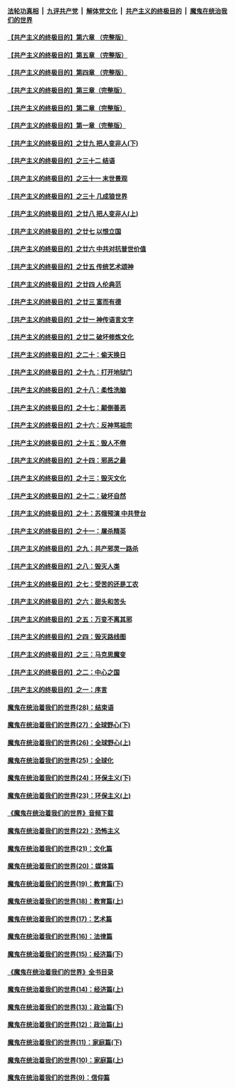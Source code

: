 ####  [法轮功真相](../../../../basic/blob/master/README.md?t=12171739) &nbsp;|&nbsp; [九评共产党](../../../../9ping.md/blob/master/README.md?t=12171739) &nbsp;|&nbsp; [解体党文化](../../../../jtdwh.md/blob/master/README.md?t=12171739)  &nbsp;|&nbsp; [共产主义的终极目的](../../../../gczydzjmd.md/blob/master/README.md?t=12171739) &nbsp;|&nbsp; [魔鬼在统治我们的世界](../../../../mgztzwmdsj.md/blob/master/README.md?t=12171739) 

#### [【共产主义的终极目的】第六章 （完整版）](../pages/nsc422/n11428913.md?t=12171739) 

#### [【共产主义的终极目的】第五章 （完整版）](../pages/nsc422/n11428912.md?t=12171739) 

#### [【共产主义的终极目的】第四章 （完整版）](../pages/nsc422/n11428907.md?t=12171739) 

#### [【共产主义的终极目的】第三章（完整版）](../pages/nsc422/n11428848.md?t=12171739) 

#### [【共产主义的终极目的】第二章（完整版）](../pages/nsc422/n11428831.md?t=12171739) 

#### [【共产主义的终极目的】第一章（完整版）](../pages/nsc422/n11417651.md?t=12171739) 

#### [【共产主义的终极目的】之廿九 把人变非人(下)](../pages/nsc422/n11344140.md?t=12171739) 

#### [【共产主义的终极目的】之三十二 结语](../pages/nsc422/n11360535.md?t=12171739) 

#### [【共产主义的终极目的】之三十一 末世景观](../pages/nsc422/n11351129.md?t=12171739) 

#### [【共产主义的终极目的】之三十 几成狼世界](../pages/nsc422/n11348280.md?t=12171739) 

#### [【共产主义的终极目的】之廿八 把人变非人(上)](../pages/nsc422/n11340492.md?t=12171739) 

#### [【共产主义的终极目的】之廿七 以恨立国](../pages/nsc422/n11336944.md?t=12171739) 

#### [【共产主义的终极目的】之廿六 中共对抗普世价值](../pages/nsc422/n11324785.md?t=12171739) 

#### [【共产主义的终极目的】之廿五 传统艺术颂神](../pages/nsc422/n11296396.md?t=12171739) 

#### [【共产主义的终极目的】之廿四 人伦典范](../pages/nsc422/n11296397.md?t=12171739) 

#### [【共产主义的终极目的】之廿三 富而有德](../pages/nsc422/n11283598.md?t=12171739) 

#### [【共产主义的终极目的】之廿一 神传语言文字](../pages/nsc422/n11263265.md?t=12171739) 

#### [【共产主义的终极目的】之廿二 破坏修炼文化](../pages/nsc422/n11245728.md?t=12171739) 

#### [【共产主义的终极目的】之二十：偷天换日](../pages/nsc422/n11238846.md?t=12171739) 

#### [【共产主义的终极目的】之十九：打开地狱门](../pages/nsc422/n11206376.md?t=12171739) 

#### [【共产主义的终极目的】之十八：柔性洗脑](../pages/nsc422/n11199994.md?t=12171739) 

#### [【共产主义的终极目的】之十七：颠倒善恶](../pages/nsc422/n11179782.md?t=12171739) 

#### [【共产主义的终极目的】之十六：反神骂祖宗](../pages/nsc422/n11166798.md?t=12171739) 

#### [【共产主义的终极目的】之十五：毁人不倦](../pages/nsc422/n11166792.md?t=12171739) 

#### [【共产主义的终极目的】之十四：邪恶之最](../pages/nsc422/n11150249.md?t=12171739) 

#### [【共产主义的终极目的】之十三：毁灭文化](../pages/nsc422/n11135227.md?t=12171739) 

#### [【共产主义的终极目的】之十二：破坏自然](../pages/nsc422/n11135214.md?t=12171739) 

#### [【共产主义的终极目的】之十：苏俄预演 中共登台](../pages/nsc422/n11118424.md?t=12171739) 

#### [【共产主义的终极目的】之十一：屠杀精英](../pages/nsc422/n11118442.md?t=12171739) 

#### [【共产主义的终极目的】之九：共产邪灵一路杀](../pages/nsc422/n11114139.md?t=12171739) 

#### [【共产主义的终极目的】之八：毁灭人类](../pages/nsc422/n11108503.md?t=12171739) 

#### [【共产主义的终极目的】之七：受苦的还是工农](../pages/nsc422/n11101809.md?t=12171739) 

#### [【共产主义的终极目的】之六：甜头和苦头](../pages/nsc422/n11096971.md?t=12171739) 

#### [【共产主义的终极目的】之五：万变不离其邪](../pages/nsc422/n11091285.md?t=12171739) 

#### [【共产主义的终极目的】之四：毁灭路线图](../pages/nsc422/n11086284.md?t=12171739) 

#### [【共产主义的终极目的】之三：马克思魔变](../pages/nsc422/n11061941.md?t=12171739) 

#### [【共产主义的终极目的】之二：中心之国](../pages/nsc422/n11047728.md?t=12171739) 

#### [【共产主义的终极目的】之一：序言](../pages/nsc422/n11086077.md?t=12171739) 

#### [魔鬼在统治着我们的世界(28)：结束语](../pages/nsc422/n10936246.md?t=12171739) 

#### [魔鬼在统治着我们的世界(27)：全球野心(下)](../pages/nsc422/n10928319.md?t=12171739) 

#### [魔鬼在统治着我们的世界(26)：全球野心(上)](../pages/nsc422/n10900318.md?t=12171739) 

#### [魔鬼在统治着我们的世界(25)：全球化](../pages/nsc422/n10788205.md?t=12171739) 

#### [魔鬼在统治着我们的世界(24)：环保主义(下)](../pages/nsc422/n10695307.md?t=12171739) 

#### [魔鬼在统治着我们的世界(23)：环保主义(上)](../pages/nsc422/n10688613.md?t=12171739) 

#### [《魔鬼在统治着我们的世界》音频下载](../pages/nsc422/n10635553.md?t=12171739) 

#### [魔鬼在统治着我们的世界(22)：恐怖主义](../pages/nsc422/n10614727.md?t=12171739) 

#### [魔鬼在统治着我们的世界(21)：文化篇](../pages/nsc422/n10597706.md?t=12171739) 

#### [魔鬼在统治着我们的世界(20)：媒体篇](../pages/nsc422/n10586579.md?t=12171739) 

#### [魔鬼在统治着我们的世界(19)：教育篇(下)](../pages/nsc422/n10564808.md?t=12171739) 

#### [魔鬼在统治着我们的世界(18)：教育篇(上)](../pages/nsc422/n10526970.md?t=12171739) 

#### [魔鬼在统治着我们的世界(17)：艺术篇](../pages/nsc422/n10499093.md?t=12171739) 

#### [魔鬼在统治着我们的世界(16)：法律篇](../pages/nsc422/n10485969.md?t=12171739) 

#### [魔鬼在统治着我们的世界(15)：经济篇(下)](../pages/nsc422/n10469975.md?t=12171739) 

#### [《魔鬼在统治着我们的世界》全书目录](../pages/nsc422/n10464261.md?t=12171739) 

#### [魔鬼在统治着我们的世界(14)：经济篇(上)](../pages/nsc422/n10457370.md?t=12171739) 

#### [魔鬼在统治着我们的世界(13)：政治篇(下)](../pages/nsc422/n10448270.md?t=12171739) 

#### [魔鬼在统治着我们的世界(12)：政治篇(上)](../pages/nsc422/n10444576.md?t=12171739) 

#### [魔鬼在统治着我们的世界(11)：家庭篇(下)](../pages/nsc422/n10440961.md?t=12171739) 

#### [魔鬼在统治着我们的世界(10)：家庭篇(上)](../pages/nsc422/n10435448.md?t=12171739) 

#### [魔鬼在统治着我们的世界(9)：信仰篇](../pages/nsc422/n10432159.md?t=12171739) 


